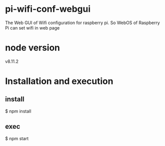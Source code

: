 # pi-wifi-conf-webgui
The Web GUI of Wifi configuration for raspberry pi. So WebOS of Raspberry Pi can set wifi in web page

# node version
v8.11.2

# Installation and execution
## install
$ npm install
## exec
$ npm start
